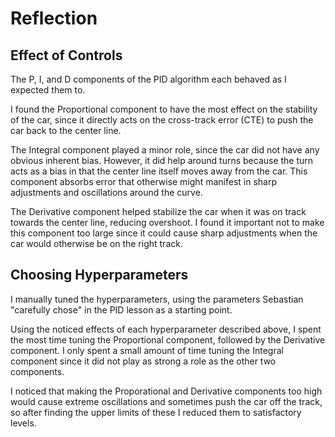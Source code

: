 # Reflection

## Effect of Controls

The P, I, and D components of the PID algorithm each behaved as I expected them to.

I found the Proportional component to have the most effect on the stability of the car, since it directly acts on the cross-track error (CTE) to push the car back to the center line.

The Integral component played a minor role, since the car did not have any obvious inherent bias. However, it did help around turns because the turn acts as a bias in that the center line itself moves away from the car. This component absorbs error that otherwise might manifest in sharp adjustments and oscillations around the curve.

The Derivative component helped stabilize the car when it was on track towards the center line, reducing overshoot. I found it important not to make this component too large since it could cause sharp adjustments when the car would otherwise be on the right track.

## Choosing Hyperparameters

I manually tuned the hyperparameters, using the parameters Sebastian "carefully chose" in the PID lesson as a starting point.

Using the noticed effects of each hyperparameter described above, I spent the most time tuning the Proportional component, followed by the Derivative component. I only spent a small amount of time tuning the Integral component since it did not play as strong a role as the other two components.

I noticed that making the Proporational and Derivative components too high would cause extreme oscillations and sometimes push the car off the track, so after finding the upper limits of these I reduced them to satisfactory levels.
